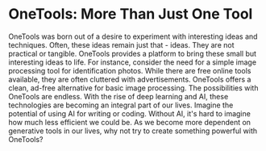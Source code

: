 # OneTools: More Than Just One Tool

OneTools was born out of a desire to experiment with interesting ideas and techniques. Often, these ideas remain just that - ideas. They are not practical or tangible. OneTools provides a platform to bring these small but interesting ideas to life. For instance, consider the need for a simple image processing tool for identification photos. While there are free online tools available, they are often cluttered with advertisements. OneTools offers a clean, ad-free alternative for basic image processing. The possibilities with OneTools are endless. With the rise of deep learning and AI, these technologies are becoming an integral part of our lives. Imagine the potential of using AI for writing or coding. Without AI, it's hard to imagine how much less efficient we could be. As we become more dependent on generative tools in our lives, why not try to create something powerful with OneTools?
